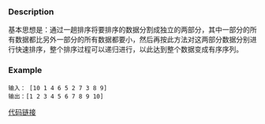 
### Description
基本思想是：通过一趟排序将要排序的数据分割成独立的两部分，其中一部分的所有数据都比另外一部分的所有数据都要小，然后再按此方法对这两部分数据分别进行快速排序，整个排序过程可以递归进行，以此达到整个数据变成有序序列。

### Example
    输入： [10 1 4 6 5 2 7 3 8 9]
    输出：[1 2 3 4 5 6 7 8 9 10]

[代码链接](https://github.com/KenmyZhang/InterviewQuestionsAndAnswer/blob/master/answers/%E5%BF%AB%E9%80%9F%E6%8E%92%E5%BA%8F.go)
